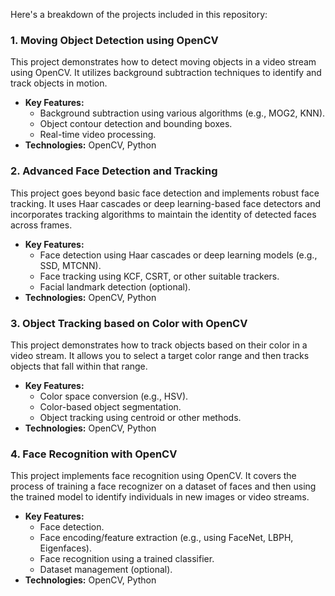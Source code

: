 Here's a breakdown of the projects included in this repository:

### 1. Moving Object Detection using OpenCV

This project demonstrates how to detect moving objects in a video stream using OpenCV.  It utilizes background subtraction techniques to identify and track objects in motion.

*   **Key Features:**
    *   Background subtraction using various algorithms (e.g., MOG2, KNN).
    *   Object contour detection and bounding boxes.
    *   Real-time video processing.
*   **Technologies:** OpenCV, Python
  
### 2. Advanced Face Detection and Tracking

This project goes beyond basic face detection and implements robust face tracking. It uses Haar cascades or deep learning-based face detectors and incorporates tracking algorithms to maintain the identity of detected faces across frames.

*   **Key Features:**
    *   Face detection using Haar cascades or deep learning models (e.g., SSD, MTCNN).
    *   Face tracking using KCF, CSRT, or other suitable trackers.
    *   Facial landmark detection (optional).
*   **Technologies:** OpenCV, Python

### 3. Object Tracking based on Color with OpenCV

This project demonstrates how to track objects based on their color in a video stream.  It allows you to select a target color range and then tracks objects that fall within that range.

*   **Key Features:**
    *   Color space conversion (e.g., HSV).
    *   Color-based object segmentation.
    *   Object tracking using centroid or other methods.
*   **Technologies:** OpenCV, Python

### 4. Face Recognition with OpenCV

This project implements face recognition using OpenCV.  It covers the process of training a face recognizer on a dataset of faces and then using the trained model to identify individuals in new images or video streams.

*   **Key Features:**
    *   Face detection.
    *   Face encoding/feature extraction (e.g., using FaceNet, LBPH, Eigenfaces).
    *   Face recognition using a trained classifier.
    *   Dataset management (optional).
*   **Technologies:** OpenCV, Python
